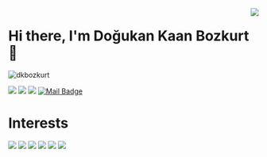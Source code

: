 <img align='right' src="https://github-readme-stats.vercel.app/api?username=dkbozkurt&show_icons=true">

# Hi there, I'm Doğukan Kaan Bozkurt 👋
<p align="left"> <img src="https://komarev.com/ghpvc/?username=dkbozkurt" alt="dkbozkurt" /> </p>


[![](https://img.shields.io/badge/linkedin-%230077B5.svg?&style=for-the-badge&logo=linkedin&logoColor=white)](https://www.linkedin.com/in/imdogukan/)
[![](https://img.shields.io/badge/twitter-%231DA1F2.svg?&style=for-the-badge&logo=twitter&logoColor=white)](https://www.twitter.com/im_dogukan)
[![](https://img.shields.io/badge/instagram-%23E4405F.svg?&style=for-the-badge&logo=instagram&logoColor=white)](https://www.instagram.com/im.dogukan/)
[![Mail Badge](https://img.shields.io/badge/dkaanbozkurt@gmail.com-c14438?style=for-the-badge&logo=Gmail&logoColor=white&link=mailto:dkaanbozkurt@gmail.com)](mailto:dkaanbozkurt@gmail.com)

# Interests
[![](https://img.shields.io/badge/python-cD1?style=for-the-badge&logo=python)]()
[![](https://img.shields.io/badge/pytorch-cD1?style=for-the-badge&logo=Pytorch)]()
[![](http://img.shields.io/badge/C++-cD1?style=for-the-badge&logo=C%20Sharp)]()
[![](https://img.shields.io/badge/C-cD1?style=for-the-badge&logo=C)]()
[![](https://img.shields.io/badge/Octave-cD1?style=for-the-badge&logo=Octave)]()
[![](https://img.shields.io/badge/Photoshop-cD1?style=for-the-badge&logo=Adobe%20Photoshop)]()
